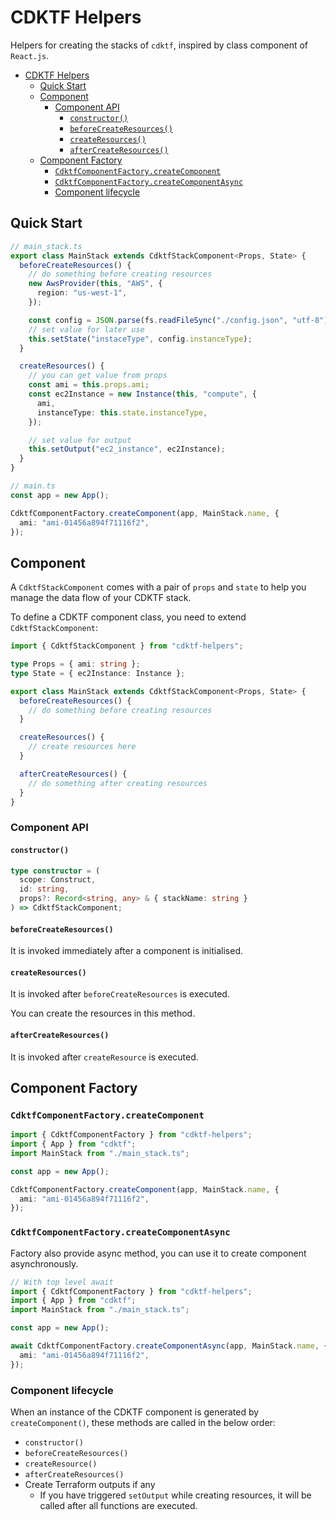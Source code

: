 # CDKTF Helpers

Helpers for creating the stacks of `cdktf`, inspired by class component of `React.js`.

- [CDKTF Helpers](#cdktf-helpers)
  - [Quick Start](#quick-start)
  - [Component](#component)
    - [Component API](#component-api)
      - [`constructor()`](#constructor)
      - [`beforeCreateResources()`](#beforecreateresources)
      - [`createResources()`](#createresources)
      - [`afterCreateResources()`](#aftercreateresources)
  - [Component Factory](#component-factory)
    - [`CdktfComponentFactory.createComponent`](#cdktfcomponentfactorycreatecomponent)
    - [`CdktfComponentFactory.createComponentAsync`](#cdktfcomponentfactorycreatecomponentasync)
    - [Component lifecycle](#component-lifecycle)

## Quick Start

```typescript
// main_stack.ts
export class MainStack extends CdktfStackComponent<Props, State> {
  beforeCreateResources() {
    // do something before creating resources
    new AwsProvider(this, "AWS", {
      region: "us-west-1",
    });

    const config = JSON.parse(fs.readFileSync("./config.json", "utf-8"));
    // set value for later use
    this.setState("instaceType", config.instanceType);
  }

  createResources() {
    // you can get value from props
    const ami = this.props.ami;
    const ec2Instance = new Instance(this, "compute", {
      ami,
      instanceType: this.state.instanceType,
    });

    // set value for output
    this.setOutput("ec2_instance", ec2Instance);
  }
}

// main.ts
const app = new App();

CdktfComponentFactory.createComponent(app, MainStack.name, {
  ami: "ami-01456a894f71116f2",
});
```

## Component

A `CdktfStackComponent` comes with a pair of `props` and `state` to help you manage the data flow of your CDKTF stack.

To define a CDKTF component class, you need to extend `CdktfStackComponent`:

```typescript
import { CdktfStackComponent } from "cdktf-helpers";

type Props = { ami: string };
type State = { ec2Instance: Instance };

export class MainStack extends CdktfStackComponent<Props, State> {
  beforeCreateResources() {
    // do something before creating resources
  }

  createResources() {
    // create resources here
  }

  afterCreateResources() {
    // do something after creating resources
  }
}
```

### Component API

#### `constructor()`

```typescript
type constructor = (
  scope: Construct,
  id: string,
  props?: Record<string, any> & { stackName: string }
) => CdktfStackComponent;
```

#### `beforeCreateResources()`

It is invoked immediately after a component is initialised.

#### `createResources()`

It is invoked after `beforeCreateResources` is executed.

You can create the resources in this method.

#### `afterCreateResources()`

It is invoked after `createResource` is executed.

## Component Factory

### `CdktfComponentFactory.createComponent`

```typescript
import { CdktfComponentFactory } from "cdktf-helpers";
import { App } from "cdktf";
import MainStack from "./main_stack.ts";

const app = new App();

CdktfComponentFactory.createComponent(app, MainStack.name, {
  ami: "ami-01456a894f71116f2",
});
```

### `CdktfComponentFactory.createComponentAsync`

Factory also provide async method, you can use it to create component asynchronously.

```typescript
// With top level await
import { CdktfComponentFactory } from "cdktf-helpers";
import { App } from "cdktf";
import MainStack from "./main_stack.ts";

const app = new App();

await CdktfComponentFactory.createComponentAsync(app, MainStack.name, {
  ami: "ami-01456a894f71116f2",
});
```

### Component lifecycle

When an instance of the CDKTF component is generated by `createComponent()`, these methods are called in the below order:

- `constructor()`
- `beforeCreateResources()`
- `createResource()`
- `afterCreateResources()`
- Create Terraform outputs if any
  - If you have triggered `setOutput` while creating resources, it will be called after all functions are executed.
